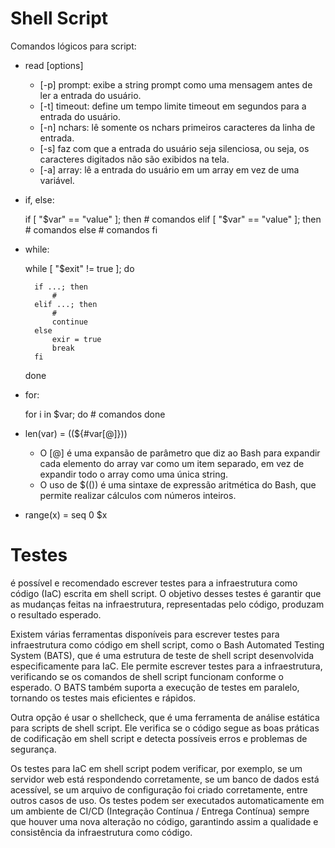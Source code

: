 # Shell Script

Comandos lógicos para script:

- read [options]
    - [-p] prompt: exibe a string prompt como uma mensagem antes de ler a entrada do usuário.
    - [-t] timeout: define um tempo limite timeout em segundos para a entrada do usuário.
    - [-n] nchars: lê somente os nchars primeiros caracteres da linha de entrada.
    - [-s] faz com que a entrada do usuário seja silenciosa, ou seja, os caracteres digitados não são exibidos na tela.
    - [-a] array: lê a entrada do usuário em um array em vez de uma variável.

- if, else:
    
    if [ "$var" == "value" ]; then
        # comandos
    elif [ "$var" == "value" ]; then
        # comandos
    else
        # comandos
    fi

- while:

    while [ "$exit" != true ]; do
        
        if ...; then
            #
        elif ...; then
            #
            continue
        else
            exir = true
            break
        fi
    done

- for:

    for i in $var; do
        # comandos
    done

- len(var) = ((${#var[@]}))
    - O [@] é uma expansão de parâmetro que diz ao Bash para expandir cada elemento do array var como um item separado, em vez de expandir todo o array como uma única string.
    - O uso de $(()) é uma sintaxe de expressão aritmética do Bash, que permite realizar cálculos com números inteiros.
- range(x) = seq 0 $x

# Testes

é possível e recomendado escrever testes para a infraestrutura como código (IaC) escrita em shell script. O objetivo desses testes é garantir que as mudanças feitas na infraestrutura, representadas pelo código, produzam o resultado esperado.

Existem várias ferramentas disponíveis para escrever testes para infraestrutura como código em shell script, como o Bash Automated Testing System (BATS), que é uma estrutura de teste de shell script desenvolvida especificamente para IaC. Ele permite escrever testes para a infraestrutura, verificando se os comandos de shell script funcionam conforme o esperado. O BATS também suporta a execução de testes em paralelo, tornando os testes mais eficientes e rápidos.

Outra opção é usar o shellcheck, que é uma ferramenta de análise estática para scripts de shell script. Ele verifica se o código segue as boas práticas de codificação em shell script e detecta possíveis erros e problemas de segurança.

Os testes para IaC em shell script podem verificar, por exemplo, se um servidor web está respondendo corretamente, se um banco de dados está acessível, se um arquivo de configuração foi criado corretamente, entre outros casos de uso. Os testes podem ser executados automaticamente em um ambiente de CI/CD (Integração Contínua / Entrega Contínua) sempre que houver uma nova alteração no código, garantindo assim a qualidade e consistência da infraestrutura como código.